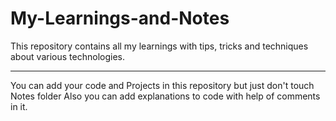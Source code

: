 # My-Learnings-and-Notes
This repository contains all my learnings with tips, tricks and techniques about various technologies.
***
You can add your code and Projects in this repository but just don't touch Notes folder
Also you can add explanations to code with help of comments in it.
